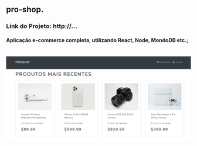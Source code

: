 ## pro-shop.
### Link do Projeto: http://...
#### Aplicação e-commerce completa, utilizando React, Node, MondoDB etc.;
<br/>
<div align= "center">
<img align = center width="600px" src="frontend/public/images/proshop-print.png">
</div>
